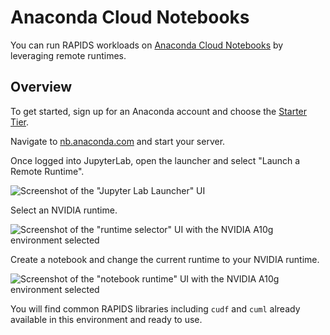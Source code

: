 # Anaconda Cloud Notebooks

You can run RAPIDS workloads on [Anaconda Cloud Notebooks](https://www.anaconda.com/products/notebooks) by leveraging remote runtimes.

## Overview

To get started, sign up for an Anaconda account and choose the [Starter Tier](https://www.anaconda.com/pricing).

Navigate to [nb.anaconda.com](https://nb.anaconda.com/) and start your server.

Once logged into JupyterLab, open the launcher and select "Launch a Remote Runtime".

![Screenshot of the "Jupyter Lab Launcher" UI](/_static/images/platforms/anaconda/launcher.png)

Select an NVIDIA runtime.

![Screenshot of the "runtime selector" UI with the NVIDIA A10g environment selected](/_static/images/platforms/anaconda/nvidia-runtime.png)

Create a notebook and change the current runtime to your NVIDIA runtime.

![Screenshot of the "notebook runtime" UI with the NVIDIA A10g environment selected](/_static/images/platforms/anaconda/select-nvidia-runtime.png)

You will find common RAPIDS libraries including `cudf` and `cuml` already available in this environment and ready to use.

